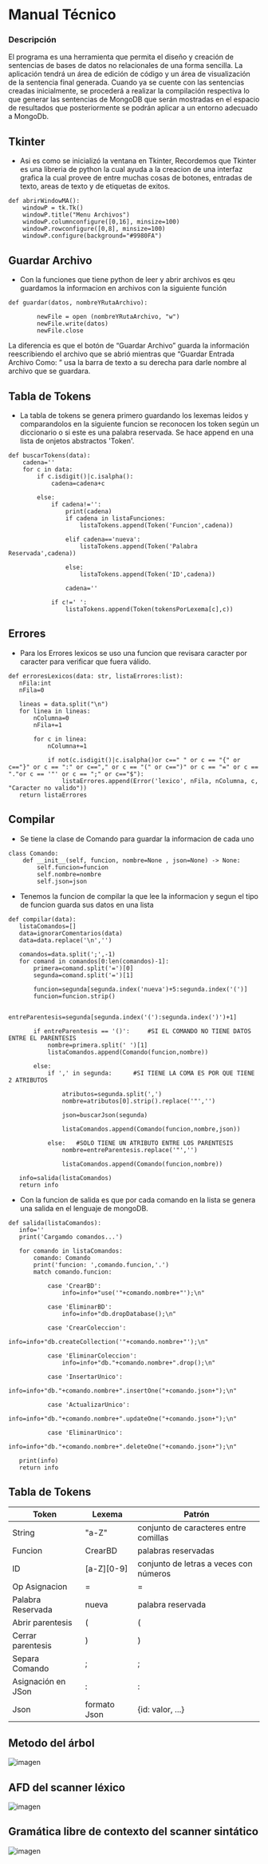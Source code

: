 # Manual Técnico
### Descripción
El programa es una herramienta que permita el diseño y creación de sentencias de bases de datos no relacionales de una forma sencilla. La aplicación tendrá un área de edición de código y un área de visualización de la sentencia final generada.
Cuando ya se cuente con las sentencias creadas inicialmente, se procederá a realizar la compilación respectiva lo que generar las sentencias de MongoDB que serán mostradas en el espacio de resultados que posteriormente se podrán aplicar a un entorno adecuado a MongoDb.

## Tkinter

- Asi es como se inicializó la ventana en Tkinter, Recordemos que Tkinter es una libreria de python la cual ayuda a la creacion de una interfaz grafica la cual provee de entre muchas cosas de botones, entradas de texto, areas de texto y de etiquetas de exitos.
```
def abrirWindowMA():
    windowP = tk.Tk()
    windowP.title("Menu Archivos")
    windowP.columnconfigure([0,16], minsize=100)
    windowP.rowconfigure([0,8], minsize=100)
    windowP.configure(background="#9980FA")
```
## Guardar Archivo
- Con la funciones que tiene python de leer y abrir archivos es qeu guardamos la informacion en archivos con la siguiente función
```
def guardar(datos, nombreYRutaArchivo):

        newFile = open (nombreYRutaArchivo, "w")
        newFile.write(datos)
        newFile.close

```

La diferencia es que el botón de “Guardar Archivo” guarda la información reescribiendo el archivo que se abrió mientras que “Guardar Entrada Archivo Como: ” usa la barra de texto a su derecha para darle nombre al archivo que se guardara.


## Tabla de Tokens

- La tabla de tokens se genera primero guardando los lexemas leidos y comparandolos en la siguiente funcion se reconocen los token según un diccionario o si este es una palabra reservada. Se hace append en una lista de onjetos abstractos 'Token'.
```
def buscarTokens(data):
    cadena=''
    for c in data:
        if c.isdigit()|c.isalpha():
            cadena=cadena+c

        else:
            if cadena!='':
                print(cadena)
                if cadena in listaFunciones:
                    listaTokens.append(Token('Funcion',cadena)) 

                elif cadena=='nueva':
                    listaTokens.append(Token('Palabra Reservada',cadena))

                else:
                    listaTokens.append(Token('ID',cadena))
                    
                cadena=''

            if c!=' ':
                listaTokens.append(Token(tokensPorLexema[c],c))
```
##  Errores
- Para los Errores lexicos se uso una funcion que revisara caracter por caracter para verificar que fuera válido. 
 ```
def erroresLexicos(data: str, listaErrores:list):
    nFila:int
    nFila=0

    lineas = data.split("\n")
    for linea in lineas:
        nColumna=0
        nFila+=1

        for c in linea:
            nColumna+=1

            if not(c.isdigit()|c.isalpha()or c==" " or c == "{" or c=="}" or c == ":" or c=="," or c == "(" or c==")" or c == "=" or c == "."or c == '"' or c == ";" or c=="$"):
                listaErrores.append(Error('lexico', nFila, nColumna, c, "Caracter no valido"))
    return listaErrores
```

## Compilar
- Se tiene la clase de Comando para guardar la informacion de cada uno 
```
class Comando:
    def __init__(self, funcion, nombre=None , json=None) -> None:
        self.funcion=funcion
        self.nombre=nombre
        self.json=json
```
- Tenemos la funcion de compilar la que lee la informacion y segun el tipo de funcion guarda sus datos en una lista
 ```
def compilar(data):
    listaComandos=[]
    data=ignorarComentarios(data)
    data=data.replace('\n','')
    
    comandos=data.split(';',-1)
    for comand in comandos[0:len(comandos)-1]:
        primera=comand.split('=')[0]
        segunda=comand.split('=')[1]

        funcion=segunda[segunda.index('nueva')+5:segunda.index('(')]
        funcion=funcion.strip()

        entreParentesis=segunda[segunda.index('('):segunda.index(')')+1]

        if entreParentesis == '()':     #SI EL COMANDO NO TIENE DATOS ENTRE EL PARENTESIS
            nombre=primera.split(' ')[1]
            listaComandos.append(Comando(funcion,nombre))
        
        else:
            if ',' in segunda:      #SI TIENE LA COMA ES POR QUE TIENE 2 ATRIBUTOS

                atributos=segunda.split(',')
                nombre=atributos[0].strip().replace('"','')

                json=buscarJson(segunda)

                listaComandos.append(Comando(funcion,nombre,json))

            else:   #SOLO TIENE UN ATRIBUTO ENTRE LOS PARENTESIS
                nombre=entreParentesis.replace('"','')   

                listaComandos.append(Comando(funcion,nombre))   

    info=salida(listaComandos)
    return info
```
- Con la funcion de salida es que por cada comando en la lista se genera una salida en el lenguaje de mongoDB.
 ```
def salida(listaComandos):
    info=''
    print('Cargamdo comandos...')

    for comando in listaComandos:
        comando: Comando
        print('funcion: ',comando.funcion,'.')
        match comando.funcion:

            case 'CrearBD':
                info=info+"use('"+comando.nombre+"');\n"

            case 'EliminarBD':
                info=info+"db.dropDatabase();\n"

            case 'CrearColeccion':
                info=info+"db.createCollection('"+comando.nombre+"');\n"    

            case 'EliminarColeccion':
                info=info+"db."+comando.nombre+".drop();\n"

            case 'InsertarUnico':
                info=info+"db."+comando.nombre+".insertOne("+comando.json+");\n"

            case 'ActualizarUnico':
                info=info+"db."+comando.nombre+".updateOne("+comando.json+");\n"   

            case 'EliminarUnico':
                info=info+"db."+comando.nombre+".deleteOne("+comando.json+");\n"

    print(info)    
    return info
```

## Tabla de Tokens
| Token | Lexema | Patrón|
| ------ | ------ | ------ |
|String| "a-Z"|conjunto de caracteres entre comillas|  
|Funcion| CrearBD |palabras reservadas|
|ID|[a-Z][0-9]|conjunto de letras a veces con números|
|Op Asignacion|=|=|
|Palabra Reservada| nueva| palabra reservada|
|Abrir parentesis| (|(|
|Cerrar parentesis| )|)|
|Separa Comando |;|;|
|Asignación en JSon|:|:|
|Json| formato Json|{id: valor, ...}|
## Metodo del árbol
![imagen](https://user-images.githubusercontent.com/98927736/235448944-8586aa18-a55e-4568-8a46-805b13c4c45d.png)

## AFD del scanner léxico
![imagen](https://user-images.githubusercontent.com/98927736/235448974-957d6ee8-6634-4ebf-bf6d-c06ebce347a1.png)

## Gramática libre de contexto del scanner sintático
![imagen](https://user-images.githubusercontent.com/98927736/235448995-9274f743-53b6-43cc-b27c-69e080bf98f5.png)
